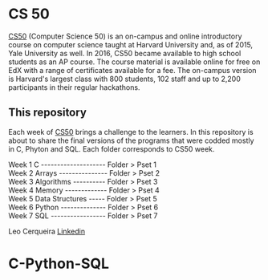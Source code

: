 # CS 50

[CS50](https://cs50.harvard.edu/college/2020/fall/) (Computer Science 50) is an on-campus and online introductory course on computer science taught at Harvard University and, as of 2015, Yale University as well. In 2016, CS50 became available to high school students as an AP course. The course material is available online for free on EdX with a range of certificates available for a fee. The on-campus version is Harvard's largest class with 800 students, 102 staff and up to 2,200 participants in their regular hackathons.

## This repository

Each week of [CS50](https://cs50.harvard.edu/college/2020/fall/) brings a challenge to the learners.
In this repository is about to share the final versions of the programs that were codded mostly in C, Phyton and SQL. Each folder corresponds to CS50 week.

Week 1 C -------------------- Folder > Pset 1\
Week 2 Arrays --------------- Folder > Pset 2\
Week 3 Algorithms ---------- Folder > Pset 3\
Week 4 Memory ------------- Folder > Pset 4\
Week 5 Data Structures ----- Folder > Pset 5\
Week 6 Python -------------- Folder > Pset 6\
Week 7 SQL ----------------- Folder > Pset 7

Leo Cerqueira
[Linkedin](www.linkedin.com/in/leocerqueira-programmer)
# C-Python-SQL
